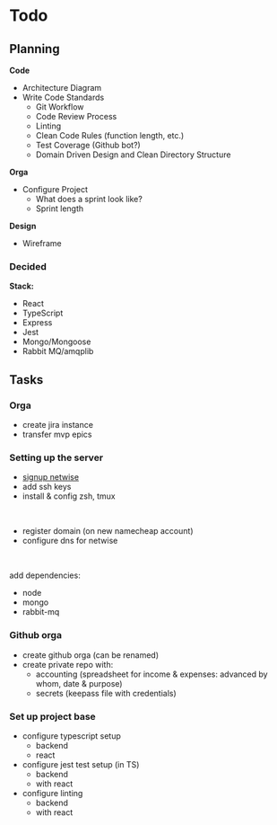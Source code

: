 # Todo

## Planning

**Code**
- Architecture Diagram
- Write Code Standards
  - Git Workflow
  - Code Review Process
  - Linting
  - Clean Code Rules (function length, etc.)
  - Test Coverage (Github bot?)
  - Domain Driven Design and Clean Directory Structure

**Orga**
- Configure Project
  - What does a sprint look like?
  - Sprint length

**Design**
- Wireframe

### Decided

**Stack:**
- React
- TypeScript
- Express
- Jest
- Mongo/Mongoose
- Rabbit MQ/amqplib

## Tasks

### Orga

- create jira instance
- transfer mvp epics

### Setting up the server

- [signup netwise](https://www.netwise.co.uk/students/)
- add ssh keys
- install & config zsh, tmux

<br>

- register domain (on new namecheap account)
- configure dns for netwise

<br>

add dependencies:
- node
- mongo
- rabbit-mq

### Github orga

- create github orga (can be renamed)
- create private repo with:
  - accounting (spreadsheet for income & expenses: advanced by whom, date & purpose)
  - secrets (keepass file with credentials)

### Set up project base

- configure typescript setup
  - backend
  - react
- configure jest test setup (in TS)
  - backend
  - with react
- configure linting
  - backend
  - with react
